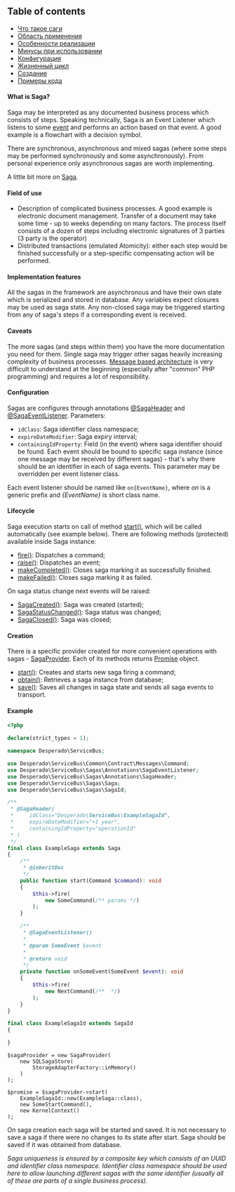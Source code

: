 ## Table of contents
* [Что такое саги](https://github.com/mmasiukevich/service-bus/blob/master/doc/ru_sagas.md#%D0%A7%D1%82%D0%BE-%D1%82%D0%B0%D0%BA%D0%BE%D0%B5-%D1%81%D0%B0%D0%B3%D0%B8)
* [Область применения](https://github.com/mmasiukevich/service-bus/blob/master/doc/ru_sagas.md#%D0%9E%D0%B1%D0%BB%D0%B0%D1%81%D1%82%D1%8C-%D0%BF%D1%80%D0%B8%D0%BC%D0%B5%D0%BD%D0%B5%D0%BD%D0%B8%D1%8F)
* [Особенности реализации](https://github.com/mmasiukevich/service-bus/blob/master/doc/ru_sagas.md#%D0%9E%D1%81%D0%BE%D0%B1%D0%B5%D0%BD%D0%BD%D0%BE%D1%81%D1%82%D0%B8-%D1%80%D0%B5%D0%B0%D0%BB%D0%B8%D0%B7%D0%B0%D1%86%D0%B8%D0%B8)
* [Минусы при использовании](https://github.com/mmasiukevich/service-bus/blob/master/doc/ru_sagas.md#%D0%9C%D0%B8%D0%BD%D1%83%D1%81%D1%8B-%D0%BF%D1%80%D0%B8-%D0%B8%D1%81%D0%BF%D0%BE%D0%BB%D1%8C%D0%B7%D0%BE%D0%B2%D0%B0%D0%BD%D0%B8%D0%B8)
* [Конфигурация](https://github.com/mmasiukevich/service-bus/blob/master/doc/ru_sagas.md#%D0%9A%D0%BE%D0%BD%D1%84%D0%B8%D0%B3%D1%83%D1%80%D0%B0%D1%86%D0%B8%D1%8F)
* [Жизненный цикл](https://github.com/mmasiukevich/service-bus/blob/master/doc/ru_sagas.md#%D0%96%D0%B8%D0%B7%D0%BD%D0%B5%D0%BD%D0%BD%D1%8B%D0%B9-%D1%86%D0%B8%D0%BA%D0%BB)
* [Создание](https://github.com/mmasiukevich/service-bus/blob/master/doc/ru_sagas.md#%D0%A1%D0%BE%D0%B7%D0%B4%D0%B0%D0%BD%D0%B8%D0%B5)
* [Примеры кода](https://github.com/mmasiukevich/service-bus/blob/master/doc/ru_sagas.md#%D0%9F%D1%80%D0%B8%D0%BC%D0%B5%D1%80%D1%8B-%D0%BA%D0%BE%D0%B4%D0%B0)

#### What is Saga?
Saga may be interpreted as any documented business process which consists of steps. Speaking technically, Saga is an Event Listener which listens to some [event](https://github.com/mmasiukevich/service-bus/blob/master/doc/en_messages.md#event) and performs an action based on that event. A good example is a flowchart with a decision symbol.

There are synchronous, asynchronous and mixed sagas (where some steps may be performed synchronously and some asynchronously). From personal experience only asynchronous sagas are worth implementing.

A little bit more on [Saga](https://microservices.io/patterns/data/saga.html).

#### Field of use
* Description of complicated business processes. A good example is electronic document management. Transfer of a document may take some time - up to weeks depending on many factors. The process itself consists of a dozen of steps including electronic signatures of 3 parties (3 party is the operator)
* Distributed transactions (emulated Atomicity): either each step would be finished successfully or a step-specific compensating action will be performed.

#### Implementation features
All the sagas in the framework are asynchronous and have their own state which is serialized and stored in database. Any variables expect closures may be used as saga state.
Any non-closed saga may be triggered starting from any of saga's steps if a corresponding event is received.

#### Caveats
The more sagas (and steps within them) you have the more documentation you need for them. Single saga may trigger other sagas heavily increasing complexity of business processes.
[Message based architecture](https://www.enterpriseintegrationpatterns.com/patterns/messaging/Messaging.html) is very difficult to understand at the beginning (especially after "common" PHP programming) and requires a lot of responsibility.

#### Configuration
Sagas are configures through annotations [@SagaHeader](https://github.com/mmasiukevich/service-bus/blob/master/src/Sagas/Annotations/SagaHeader.php) and [@SagaEventListener](https://github.com/mmasiukevich/service-bus/blob/master/src/Sagas/Annotations/SagaEventListener.php).
Parameters:
 - ```idClass```: Saga identifier class namespace;
 - ```expireDateModifier```: Saga expiry interval;
 - ```containingIdProperty```: Field (in the event) where saga identifier should be found.
 Each event should be bound to specific saga instance (since one message may be received by different sagas) - that's why there should be an identifier in each of saga events. This parameter may be overridden per event listener class.
 
 Each event listener should be named like ```on{EventName}```, where *on* is a generic prefix and *{EventName}* is short class name.
 
 #### Lifecycle
 Saga execution starts on call of method [start()](https://github.com/mmasiukevich/service-bus/blob/master/src/Sagas/Saga.php#L133), which will be called automatically (see example below). There are following methods (protected) available inside Saga instance:
- [fire()](https://github.com/mmasiukevich/service-bus/blob/master/src/Sagas/Saga.php#L191): Dispatches a command;
- [raise()](https://github.com/mmasiukevich/service-bus/blob/master/src/Sagas/Saga.php#L174): Dispatches an event;
- [makeCompleted()](https://github.com/mmasiukevich/service-bus/blob/master/src/Sagas/Saga.php#L209): Closes saga marking it as successfully finished.
- [makeFailed()](https://github.com/mmasiukevich/service-bus/blob/master/src/Sagas/Saga.php#L228): Closes saga marking it as failed.

On saga status change next events will be raised:
- [SagaCreated()](https://github.com/mmasiukevich/service-bus/blob/master/src/Sagas/Contract/SagaCreated.php): Saga was created (started);
- [SagaStatusChanged()](https://github.com/mmasiukevich/service-bus/blob/master/src/Sagas/Contract/SagaStatusChanged.php): Saga status was changed;
- [SagaClosed()](https://github.com/mmasiukevich/service-bus/blob/master/src/Sagas/Contract/SagaClosed.php): Saga was closed;

#### Creation
There is a specific provider created for more convenient operations with sagas - [SagaProvider](https://github.com/mmasiukevich/service-bus/blob/master/src/SagaProvider.php). Each of its methods returns [Promise](https://github.com/amphp/amp/blob/master/lib/Promise.php) object.
- [start()](https://github.com/mmasiukevich/service-bus/blob/master/src/SagaProvider.php#L78): Creates and starts new saga firing a command;
- [obtain()](https://github.com/mmasiukevich/service-bus/blob/master/src/SagaProvider.php#L126): Retrieves a saga instance from database;
- [save()](https://github.com/mmasiukevich/service-bus/blob/master/src/SagaProvider.php#L161): Saves all changes in saga state and sends all saga events to transport.

#### Example

```php
<?php

declare(strict_types = 1);

namespace Desperado\ServiceBus;

use Desperado\ServiceBus\Common\Contract\Messages\Command;
use Desperado\ServiceBus\Sagas\Annotations\SagaEventListener;
use Desperado\ServiceBus\Sagas\Annotations\SagaHeader;
use Desperado\ServiceBus\Sagas\Saga;
use Desperado\ServiceBus\Sagas\SagaId;

/**
 * @SagaHeader(
 *     idClass="Desperado\ServiceBus\ExampleSagaId",
 *     expireDateModifier="+1 year",
 *     containingIdProperty="operationId"
 * )
 */
final class ExampleSaga extends Saga
{
    /**
     * @inheritDoc
     */
    public function start(Command $command): void
    {
        $this->fire(
            new SomeCommand(/** params */)
        );
    }

    /**
     * @SagaEventListener()
     *
     * @param SomeEvent $event
     *
     * @return void
     */
    private function onSomeEvent(SomeEvent $event): void
    {
        $this->fire(
            new NextCommand(/**  */)
        );
    }
}

final class ExampleSagaId extends SagaId
{

}
```

```
$sagaProvider = new SagaProvider(
    new SQLSagaStore(
        StorageAdapterFactory::inMemory()
    )
);

$promise = $sagaProvider->start(
    ExampleSagaId::new(ExampleSaga::class),
    new SomeStartCommand(),
    new KernelContext()
);
```

On saga creation each saga will be started and saved. It is not necessary to save a saga if there were no changes to its state after start. Saga should be saved if it was obtained from database.

*Saga uniqueness is ensured by a composite key which consists of an UUID and identifier class namespace. Identifier class namespace should be used here to allow launching different sagas with the same identifier (usually all of these are parts of a single business process).*
